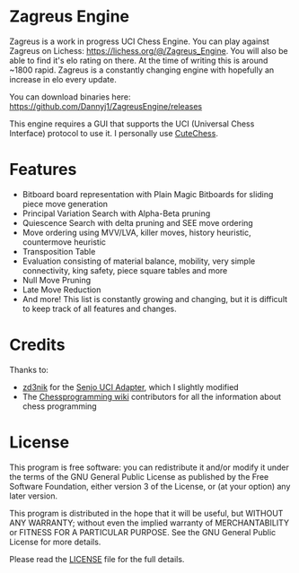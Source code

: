 # Zagreus Engine
Zagreus is a work in progress UCI Chess Engine. You can play against Zagreus on Lichess: https://lichess.org/@/Zagreus_Engine. You will also be able to find it's elo rating on there. At the time of writing this is around ~1800 rapid. 
Zagreus is a constantly changing engine with hopefully an increase in elo every update.

You can download binaries here: https://github.com/Dannyj1/ZagreusEngine/releases

This engine requires a GUI that supports the UCI (Universal Chess Interface) protocol to use it. I personally use [CuteChess](https://cutechess.com/).

# Features
- Bitboard board representation with Plain Magic Bitboards for sliding piece move generation
- Principal Variation Search with Alpha-Beta pruning
- Quiescence Search with delta pruning and SEE move ordering
- Move ordering using MVV/LVA, killer moves, history heuristic, countermove heuristic
- Transposition Table
- Evaluation consisting of material balance, mobility, very simple connectivity, king safety, piece square tables and more
- Null Move Pruning
- Late Move Reduction
- And more! This list is constantly growing and changing, but it is difficult to keep track of all features and changes.

# Credits
Thanks to:
- [zd3nik](https://github.com/zd3nik) for the [Senjo UCI Adapter](https://github.com/zd3nik/SenjoUCIAdapter), which I slightly modified
- The [Chessprogramming wiki](https://www.chessprogramming.org/Main_Page) contributors for all the information about chess programming


# License
This program is free software: you can redistribute it and/or modify
it under the terms of the GNU General Public License as published by
the Free Software Foundation, either version 3 of the License, or
(at your option) any later version.

This program is distributed in the hope that it will be useful,
but WITHOUT ANY WARRANTY; without even the implied warranty of
MERCHANTABILITY or FITNESS FOR A PARTICULAR PURPOSE.  See the
GNU General Public License for more details.

Please read the [LICENSE](https://github.com/Dannyj1/ZagreusEngine/blob/master/LICENSE) file for the full details.

